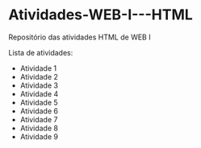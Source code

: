 # Atividades-WEB-I---HTML
Repositório das atividades HTML de WEB I

Lista de atividades:
- Atividade 1
- Atividade 2
- Atividade 3
- Atividade 4
- Atividade 5
- Atividade 6
- Atividade 7
- Atividade 8
- Atividade 9


